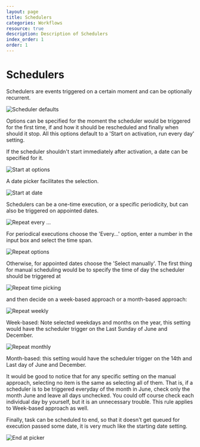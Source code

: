 ```yaml
---
layout: page
title: Schedulers
categories: Workflows
resource: true
description: Description of Schedulers
index_order: 1
order: 1
---
```


# Schedulers

Schedulers are events triggered on a certain moment and can be optionally recurrent.

![Scheduler defaults]({{site.baseurl}}/img/workflows/new_scheduler.png)

Options can be specified for the moment the scheduler would be triggered for the first time, if and how it should 
be rescheduled and finally when should it stop. All this options default to a 'Start on activation, run every day' 
setting.

If the scheduler shouldn't start immediately after activation, a date can be specified for it.

![Start at options]({{site.baseurl}}/img/workflows/01_start_at.png)

A date picker facilitates the selection.

![Start at date]({{site.baseurl}}/img/workflows/02_start_at_picker.png)

Schedulers can be a one-time execution, or a specific periodicity, but can also be triggered on appointed dates.

![Repeat every ...]({{site.baseurl}}/img/workflows/03_repeat_every.png)

For periodical executions choose the 'Every...' option, enter a number in the input box and select the time span.

![Repeat options]({{site.baseurl}}/img/workflows/04_repeat.png)

Otherwise, for appointed dates choose the 'Select manually'. The first thing for manual scheduling would be to 
specify the time of day the scheduler should be triggered at

![Repeat time picking]({{site.baseurl}}/img/workflows/05_repeat_at_picker.png)

and then decide on a week-based approach or a month-based approach:

![Repeat weekly]({{site.baseurl}}/img/workflows/06_repeat_weekly.png)

Week-based: Note selected weekdays and months on the year, this setting would have the scheduler trigger on the 
Last Sunday of June and December.


![Repeat monthly]({{site.baseurl}}/img/workflows/07_repeat_monthly.png)

Month-based: this setting would have the scheduler trigger on the 14th and Last day of June and December.

It would be good to notice that for any specific setting on the manual approach, selecting no item is the same as 
selecting all of them. That is, if a scheduler is to be triggered everyday of the month in June, check only the 
month June and leave all days unchecked. You could off course check each individual day by yourself, but it is an 
unnecessary trouble. This rule applies to Week-based approach as well.

Finally, task can be scheduled to end, so that it doesn't get queued for execution passed some date, it is very 
much like the starting date setting.

![End at picker]({{site.baseurl}}/img/workflows/08_end_at_picker.png)

